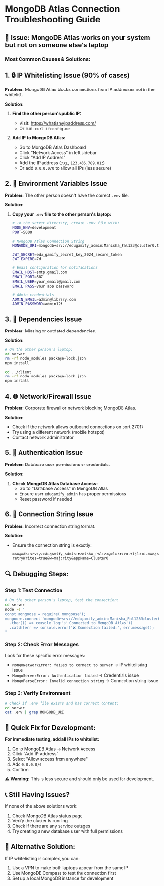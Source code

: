 # MongoDB Atlas Connection Troubleshooting Guide

## 🚨 **Issue: MongoDB Atlas works on your system but not on someone else's laptop**

### **Most Common Causes & Solutions:**

## 1. 🔒 **IP Whitelisting Issue (90% of cases)**

**Problem:** MongoDB Atlas blocks connections from IP addresses not in the whitelist.

**Solution:**
1. **Find the other person's public IP:**
   - Visit: https://whatismyipaddress.com/
   - Or run: `curl ifconfig.me`

2. **Add IP to MongoDB Atlas:**
   - Go to MongoDB Atlas Dashboard
   - Click "Network Access" in left sidebar
   - Click "Add IP Address"
   - Add the IP address (e.g., `123.456.789.012`)
   - Or add `0.0.0.0/0` to allow all IPs (less secure)

## 2. 📁 **Environment Variables Issue**

**Problem:** The other person doesn't have the correct `.env` file.

**Solution:**
1. **Copy your `.env` file to the other person's laptop:**
   ```bash
   # In the server directory, create .env file with:
   NODE_ENV=development
   PORT=5000
   
   # MongoDB Atlas Connection String
   MONGODB_URI=mongodb+srv://edugamify_admin:Manisha_Pal123@cluster0.tljls16.mongodb.net/library_management?retryWrites=true&w=majority&appName=Cluster0
   
   JWT_SECRET=edu_gamify_secret_key_2024_secure_token
   JWT_EXPIRE=7d
   
   # Email configuration for notifications
   EMAIL_HOST=smtp.gmail.com
   EMAIL_PORT=587
   EMAIL_USER=your_email@gmail.com
   EMAIL_PASS=your_app_password
   
   # Admin credentials
   ADMIN_EMAIL=admin@library.com
   ADMIN_PASSWORD=admin123
   ```

## 3. 🔧 **Dependencies Issue**

**Problem:** Missing or outdated dependencies.

**Solution:**
```bash
# On the other person's laptop:
cd server
rm -rf node_modules package-lock.json
npm install

cd ../client
rm -rf node_modules package-lock.json
npm install
```

## 4. 🌐 **Network/Firewall Issue**

**Problem:** Corporate firewall or network blocking MongoDB Atlas.

**Solution:**
- Check if the network allows outbound connections on port 27017
- Try using a different network (mobile hotspot)
- Contact network administrator

## 5. 🔑 **Authentication Issue**

**Problem:** Database user permissions or credentials.

**Solution:**
1. **Check MongoDB Atlas Database Access:**
   - Go to "Database Access" in MongoDB Atlas
   - Ensure user `edugamify_admin` has proper permissions
   - Reset password if needed

## 6. 📱 **Connection String Issue**

**Problem:** Incorrect connection string format.

**Solution:**
- Ensure the connection string is exactly:
  ```
  mongodb+srv://edugamify_admin:Manisha_Pal123@cluster0.tljls16.mongodb.net/library_management?retryWrites=true&w=majority&appName=Cluster0
  ```

## 🔍 **Debugging Steps:**

### **Step 1: Test Connection**
```bash
# On the other person's laptop, test the connection:
cd server
node -e "
const mongoose = require('mongoose');
mongoose.connect('mongodb+srv://edugamify_admin:Manisha_Pal123@cluster0.tljls16.mongodb.net/library_management?retryWrites=true&w=majority&appName=Cluster0')
  .then(() => console.log('✅ Connected to MongoDB Atlas'))
  .catch(err => console.error('❌ Connection failed:', err.message));
"
```

### **Step 2: Check Error Messages**
Look for these specific error messages:
- `MongoNetworkError: failed to connect to server` → IP whitelisting issue
- `MongoServerError: Authentication failed` → Credentials issue
- `MongoParseError: Invalid connection string` → Connection string issue

### **Step 3: Verify Environment**
```bash
# Check if .env file exists and has correct content:
cd server
cat .env | grep MONGODB_URI
```

## 🚀 **Quick Fix for Development:**

**For immediate testing, add all IPs to whitelist:**
1. Go to MongoDB Atlas → Network Access
2. Click "Add IP Address"
3. Select "Allow access from anywhere"
4. Add `0.0.0.0/0`
5. Confirm

**⚠️ Warning:** This is less secure and should only be used for development.

## 📞 **Still Having Issues?**

If none of the above solutions work:
1. Check MongoDB Atlas status page
2. Verify the cluster is running
3. Check if there are any service outages
4. Try creating a new database user with full permissions

## 🔧 **Alternative Solution:**

If IP whitelisting is complex, you can:
1. Use a VPN to make both laptops appear from the same IP
2. Use MongoDB Compass to test the connection first
3. Set up a local MongoDB instance for development


